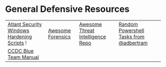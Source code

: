 # General Defensive Resources

|                                                                                                            |                                                                |                                                                                             |                                                                                                |
| ---------------------------------------------------------------------------------------------------------- | -------------------------------------------------------------- | ------------------------------------------------------------------------------------------- | ---------------------------------------------------------------------------------------------- |
| [Atlant Security Windows Hardening Scripts](https://github.com/atlantsecurity/windows-hardening-scripts) ! | [Awesome Forensics](https://cugu.github.io/awesome-forensics/) | [Awesome Threat Intelligence Repo](https://github.com/hslatman/awesome-threat-intelligence) | [Random Powershell Tasks from @adbertram](https://github.com/adbertram/Random-PowerShell-Work) |
| [CCDC Blue Team Manual](https://github.com/C0nd4/CCDC-Blueteam-Manual)                                     |                                                                |                                                                                             |                                                                                                |
